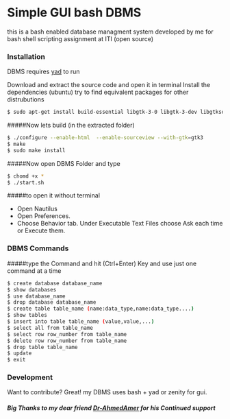 # Simple GUI bash DBMS
this is a bash enabled database managment system developed by me for bash shell scripting assignment at ITI (open source)
### Installation
DBMS requires [yad](https://sourceforge.net/projects/yad-dialog/)  to run

Download and extract the source code and open it in terminal
Install the dependencies (ubuntu) try to find equivalent packages for other distrubutions
```sh
$ sudo apt-get install build-essential libgtk-3-0 libgtk-3-dev libgtksourceview-3.0-dev libwebkitgtk-3.0-dev
```
#####Now  lets build (in the extracted folder)
```sh
$ ./configure --enable-html  --enable-sourceview --with-gtk=gtk3
$ make
$ sudo make install
```
#####Now open DBMS Folder and type 
```sh
$ chomd +x *
$ ./start.sh
```
#####to open it without terminal
- Open Nautilus 
- Open Preferences.
- Choose Behavior tab. Under Executable Text Files choose Ask each time or Execute them.

### DBMS Commands 
#####type the Command and hit (Ctrl+Enter) Key and use just one command at a time 
```sh
$ create database database_name
$ show databases
$ use database_name
$ drop database database_name
$ create table table_name (name:data_type,name:data_type....)
$ show tables
$ insert into table table_name (value,value,...)
$ select all from table_name
$ select row row_number from table_name
$ delete row row_number from table_name
$ drop table table_name
$ update 
$ exit 
```
### Development
Want to contribute? Great!
my DBMS uses bash  + yad or zenity for gui.
##### Big Thanks to my dear friend [Dr-AhmedAmer](https://github.com/Dr-AhmedAmer) for his Continued support 


